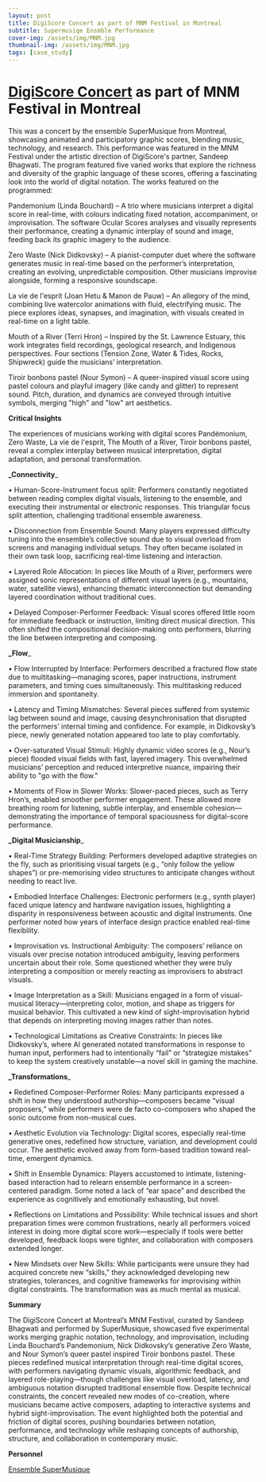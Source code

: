 ```yaml
---
layout: post
title: DigiScore Concert as part of MNM Festival in Montreal
subtitle: Supermusiqe Ensmble Performance
cover-img: /assets/img/MNM.jpg
thumbnail-img: /assets/img/MNM.jpg
tags: [case_study]
---
```


# **[DigiScore Concert](https://smcq.qc.ca/smcq/fr/evenement/46618-digiscores) as part of MNM Festival in Montreal**


This was a concert by the ensemble SuperMusique from Montreal, showcasing animated and participatory graphic scores, blending music, technology, and research. This performance was featured in the MNM Festival under the artistic direction of DigiScore's partner, Sandeep Bhagwati. The program featured five varied works that explore the richness and diversity of the graphic language of these scores, offering a fascinating look into the world of digital notation. The works featured on the programmed:

Pandemonium (Linda Bouchard) – A trio where musicians interpret a digital score in real-time, with colours indicating fixed notation, accompaniment, or improvisation. The software Ocular Scores analyses and visually represents their performance, creating a dynamic interplay of sound and image, feeding back its graphic imagery to the audience.

Zero Waste (Nick Didkovsky) – A pianist-computer duet where the software generates music in real-time based on the performer’s interpretation, creating an evolving, unpredictable composition. Other musicians improvise alongside, forming a responsive soundscape.

La vie de l'esprit (Joan Hetu & Manon de Pauw) – An allegory of the mind, combining live watercolor animations with fluid, electrifying music. The piece explores ideas, synapses, and imagination, with visuals created in real-time on a light table.

Mouth of a River (Terri Hron) – Inspired by the St. Lawrence Estuary, this work integrates field recordings, geological research, and Indigenous perspectives. Four sections (Tension Zone, Water & Tides, Rocks, Shipwreck) guide the musicians’ interpretation.

Tiroir bonbons pastel (Nour Symon) – A queer-inspired visual score using pastel colours and playful imagery (like candy and glitter) to represent sound. Pitch, duration, and dynamics are conveyed through intuitive symbols, merging "high" and "low" art aesthetics.

**Critical Insights**

The experiences of musicians working with digital scores Pandémonium, Zero Waste, La vie de l'esprit, The Mouth of a River, Tiroir bonbons pastel, reveal a complex interplay between musical interpretation, digital adaptation, and personal transformation.

**_Connectivity**_

•	Human-Score-Instrument focus split: Performers constantly negotiated between reading complex digital visuals, listening to the ensemble, and executing their instrumental or electronic responses. This triangular focus split attention, challenging traditional ensemble awareness.

•	Disconnection from Ensemble Sound: Many players expressed difficulty tuning into the ensemble’s collective sound due to visual overload from screens and managing individual setups. They often became isolated in their own task loop, sacrificing real-time listening and interaction.

•	Layered Role Allocation: In pieces like Mouth of a River, performers were assigned sonic representations of different visual layers (e.g., mountains, water, satellite views), enhancing thematic interconnection but demanding layered coordination without traditional cues.

•	Delayed Composer-Performer Feedback: Visual scores offered little room for immediate feedback or instruction, limiting direct musical direction. This often shifted the compositional decision-making onto performers, blurring the line between interpreting and composing.

**_Flow**_

•	Flow Interrupted by Interface: Performers described a fractured flow state due to multitasking—managing scores, paper instructions, instrument parameters, and timing cues simultaneously. This multitasking reduced immersion and spontaneity.

•	Latency and Timing Mismatches: Several pieces suffered from systemic lag between sound and image, causing desynchronisation that disrupted the performers’ internal timing and confidence. For example, in Didkovsky’s piece, newly generated notation appeared too late to play comfortably.

•	Over-saturated Visual Stimuli: Highly dynamic video scores (e.g., Nour’s piece) flooded visual fields with fast, layered imagery. This overwhelmed musicians’ perception and reduced interpretive nuance, impairing their ability to "go with the flow."

•	Moments of Flow in Slower Works: Slower-paced pieces, such as Terry Hron’s, enabled smoother performer engagement. These allowed more breathing room for listening, subtle interplay, and ensemble cohesion—demonstrating the importance of temporal spaciousness for digital-score performance.

**_Digital Musicianship**_

•	Real-Time Strategy Building: Performers developed adaptive strategies on the fly, such as prioritising visual targets (e.g., “only follow the yellow shapes”) or pre-memorising video structures to anticipate changes without needing to react live.

•	Embodied Interface Challenges: Electronic performers (e.g., synth player) faced unique latency and hardware navigation issues, highlighting a disparity in responsiveness between acoustic and digital instruments. One performer noted how years of interface design practice enabled real-time flexibility.

•	Improvisation vs. Instructional Ambiguity: The composers’ reliance on visuals over precise notation introduced ambiguity, leaving performers uncertain about their role. Some questioned whether they were truly interpreting a composition or merely reacting as improvisers to abstract visuals.

•	Image Interpretation as a Skill: Musicians engaged in a form of visual-musical literacy—interpreting color, motion, and shape as triggers for musical behavior. This cultivated a new kind of sight-improvisation hybrid that depends on interpreting moving images rather than notes.

•	Technological Limitations as Creative Constraints: In pieces like Didkovsky’s, where AI generated notated transformations in response to human input, performers had to intentionally “fail” or “strategize mistakes” to keep the system creatively unstable—a novel skill in gaming the machine.

**_Transformations**_

•	Redefined Composer-Performer Roles: Many participants expressed a shift in how they understood authorship—composers became “visual proposers,” while performers were de facto co-composers who shaped the sonic outcome from non-musical cues.

•	Aesthetic Evolution via Technology: Digital scores, especially real-time generative ones, redefined how structure, variation, and development could occur. The aesthetic evolved away from form-based tradition toward real-time, emergent dynamics.

•	Shift in Ensemble Dynamics: Players accustomed to intimate, listening-based interaction had to relearn ensemble performance in a screen-centered paradigm. Some noted a lack of “ear space” and described the experience as cognitively and emotionally exhausting, but novel.

•	Reflections on Limitations and Possibility: While technical issues and short preparation times were common frustrations, nearly all performers voiced interest in doing more digital score work—especially if tools were better developed, feedback loops were tighter, and collaboration with composers extended longer.

•	New Mindsets over New Skills: While participants were unsure they had acquired concrete new “skills,” they acknowledged developing new strategies, tolerances, and cognitive frameworks for improvising within digital constraints. The transformation was as much mental as musical.

**Summary**

The DigiScore Concert at Montreal’s MNM Festival, curated by Sandeep Bhagwati and performed by SuperMusique, showcased five experimental works merging graphic notation, technology, and improvisation, including Linda Bouchard’s Pandemonium, Nick Didkovsky’s generative Zero Waste, and Nour Symon’s queer pastel inspired Tiroir bonbons pastel. These pieces redefined musical interpretation through real-time digital scores, with performers navigating dynamic visuals, algorithmic feedback, and layered role-playing—though challenges like visual overload, latency, and ambiguous notation disrupted traditional ensemble flow. Despite technical constraints, the concert revealed new modes of co-creation, where musicians became active composers, adapting to interactive systems and hybrid sight-improvisation. The event highlighted both the potential and friction of digital scores, pushing boundaries between notation, performance, and technology while reshaping concepts of authorship, structure, and collaboration in contemporary music.

**Personnel**

[Ensemble SuperMusique](https://www.supermusique.qc.ca/)



